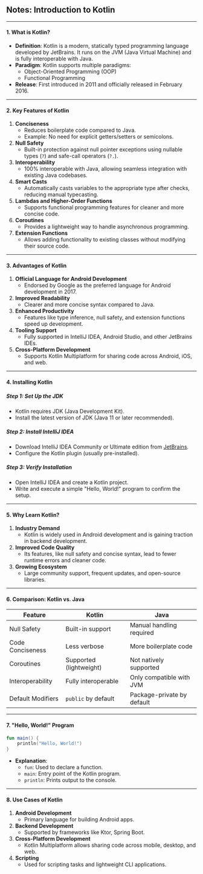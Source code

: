 ## **Notes: Introduction to Kotlin**

---

#### **1. What is Kotlin?**
- **Definition**: Kotlin is a modern, statically typed programming language developed by JetBrains. It runs on the JVM (Java Virtual Machine) and is fully interoperable with Java.
- **Paradigm**: Kotlin supports multiple paradigms:
  - Object-Oriented Programming (OOP)
  - Functional Programming
- **Release**: First introduced in 2011 and officially released in February 2016.

---

#### **2. Key Features of Kotlin**
1. **Conciseness**
   - Reduces boilerplate code compared to Java.
   - Example: No need for explicit getters/setters or semicolons.
2. **Null Safety**
   - Built-in protection against null pointer exceptions using nullable types (`?`) and safe-call operators (`?.`).
3. **Interoperability**
   - 100% interoperable with Java, allowing seamless integration with existing Java codebases.
4. **Smart Casts**
   - Automatically casts variables to the appropriate type after checks, reducing manual typecasting.
5. **Lambdas and Higher-Order Functions**
   - Supports functional programming features for cleaner and more concise code.
6. **Coroutines**
   - Provides a lightweight way to handle asynchronous programming.
7. **Extension Functions**
   - Allows adding functionality to existing classes without modifying their source code.

---

#### **3. Advantages of Kotlin**
1. **Official Language for Android Development**
   - Endorsed by Google as the preferred language for Android development in 2017.
2. **Improved Readability**
   - Clearer and more concise syntax compared to Java.
3. **Enhanced Productivity**
   - Features like type inference, null safety, and extension functions speed up development.
4. **Tooling Support**
   - Fully supported in IntelliJ IDEA, Android Studio, and other JetBrains IDEs.
5. **Cross-Platform Development**
   - Supports Kotlin Multiplatform for sharing code across Android, iOS, and web.

---

#### **4. Installing Kotlin**
##### **Step 1: Set Up the JDK**
- Kotlin requires JDK (Java Development Kit).
- Install the latest version of JDK (Java 11 or later recommended).

##### **Step 2: Install IntelliJ IDEA**
- Download IntelliJ IDEA Community or Ultimate edition from [JetBrains](https://www.jetbrains.com/idea/).
- Configure the Kotlin plugin (usually pre-installed).

##### **Step 3: Verify Installation**
- Open IntelliJ IDEA and create a Kotlin project.
- Write and execute a simple "Hello, World!" program to confirm the setup.

---

#### **5. Why Learn Kotlin?**
1. **Industry Demand**
   - Kotlin is widely used in Android development and is gaining traction in backend development.
2. **Improved Code Quality**
   - Its features, like null safety and concise syntax, lead to fewer runtime errors and cleaner code.
3. **Growing Ecosystem**
   - Large community support, frequent updates, and open-source libraries.

---

#### **6. Comparison: Kotlin vs. Java**
| **Feature**          | **Kotlin**                | **Java**                   |
|-----------------------|---------------------------|----------------------------|
| Null Safety          | Built-in support          | Manual handling required   |
| Code Conciseness     | Less verbose              | More boilerplate code      |
| Coroutines           | Supported (lightweight)   | Not natively supported     |
| Interoperability     | Fully interoperable       | Only compatible with JVM   |
| Default Modifiers    | `public` by default       | Package-private by default |

---

#### **7. "Hello, World!" Program**
```kotlin
fun main() {
    println("Hello, World!")
}
```

- **Explanation**:
  - `fun`: Used to declare a function.
  - `main`: Entry point of the Kotlin program.
  - `println`: Prints output to the console.

---

#### **8. Use Cases of Kotlin**
1. **Android Development**
   - Primary language for building Android apps.
2. **Backend Development**
   - Supported by frameworks like Ktor, Spring Boot.
3. **Cross-Platform Development**
   - Kotlin Multiplatform allows sharing code across mobile, desktop, and web.
4. **Scripting**
   - Used for scripting tasks and lightweight CLI applications.

